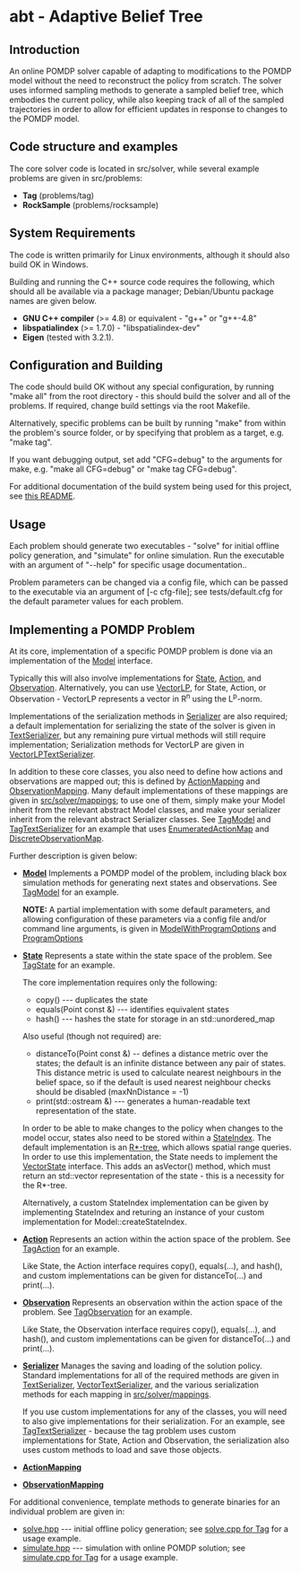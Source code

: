 abt - Adaptive Belief Tree
==========================

Introduction
------------
An online POMDP solver capable of adapting to modifications to the POMDP model
without the need to reconstruct the policy from scratch. The solver uses
informed sampling methods to generate a sampled belief tree, which embodies the
current policy, while also keeping track of all of the sampled trajectories
in order to allow for efficient updates in response to changes to the
POMDP model.

Code structure and examples
---------------------------
The core solver code is located in src/solver, while several example problems
are given in src/problems:
- **Tag** (problems/tag)
- **RockSample** (problems/rocksample)

System Requirements
-------------------
The code is written primarily for Linux environments, although it should also
build OK in Windows.

Building and running the C++ source code requires the following, which should
all be available via a package manager; Debian/Ubuntu package names are given
below.
- **GNU C++ compiler** (>= 4.8) or equivalent - "g++" or "g++-4.8"
- **libspatialindex** (>= 1.7.0) - "libspatialindex-dev"
- **Eigen** (tested with 3.2.1).

Configuration and Building
--------------------------
The code should build OK without any special configuration, by running "make all"
from the root directory - this should build the solver and all of the problems.
If required, change build settings via the root Makefile.

Alternatively, specific problems can be built by running "make" from within the
problem's source folder, or by specifying that problem as a target, e.g.
"make tag".

If you want debugging output, set add "CFG=debug" to the arguments for make,
e.g. "make all CFG=debug" or "make tag CFG=debug".

For additional documentation of the build system being used for this project,
see [this README](.make/README.md).

Usage
-----
Each problem should generate two executables - "solve" for initial offline
policy generation, and "simulate" for online simulation. Run the executable
with an argument of "--help" for specific usage documentation..

Problem parameters can be changed via a config file, which can be passed to the
executable via an argument of [-c cfg-file]; see tests/default.cfg for the
default parameter values for each problem.

Implementing a POMDP Problem
-----------------------------
At its core, implementation of a specific POMDP problem is done via an
implementation of the [Model](src/solver/abstract-problem/Model.hpp) interface.

Typically this will also involve implementations for
[State](src/solver/abstract-problem/State.hpp),
[Action](src/solver/abstract-problem/Action.hpp), and
[Observation](src/solver/abstract-problem/Observation.hpp).
Alternatively, you can use [VectorLP](src/solver/abstract-problem/VectorLP.hpp),
for State, Action, or Observation - VectorLP represents a vector in
R<sup>n</sup> using the L<sup>p</sup>-norm.

Implementations of the serialization methods in
[Serializer](src/solver/serialization/Serializer/hpp)
are also required; a default implementation for serializing the state of the
solver is given in
[TextSerializer](src/solver/serialization/TextSerializer/hpp),
but any remaining pure virtual methods will still require implementation;
Serialization methods for VectorLP are given in
[VectorLPTextSerializer](src/solver/serialization/VectorLPTextSerializer.cpp).

In addition to these core classes, you also need to define how actions and
observations are mapped out; this is defined by
[ActionMapping](src/solver/mappings/ActionMapping.hpp) and
[ObservationMapping](src/solver/mappings/ObservationMapping.hpp).
Many default implementations of these mappings are given in
[src/solver/mappings](src/solver/mappings); to use one of them, simply make your
Model inherit from the relevant abstract Model classes, and make your serializer
inherit from the relevant abstract Serializer classes. See
[TagModel](src/problems/tag/TagModel.cpp) and
[TagTextSerializer](src/problems/tag/TagTextSerializer.cpp) for an example that
uses
[EnumeratedActionMap](src/solver/mappings/enumerated_actions.hpp) and
[DiscreteObservationMap](src/solver/mappings/discrete_observations.hpp).

Further description is given below:

- **[Model](src/solver/abstract-problem/Model.hpp)**
    Implements a POMDP model of the problem, including black box simulation
    methods for generating next states and observations. See
    [TagModel](src/problems/tag/TagModel.hpp) for an example.

    **NOTE:**
    A partial implementation with some default parameters, and allowing
    configuration of these parameters via a config file and/or command line
    arguments, is given in
    [ModelWithProgramOptions](src/problems/shared/ModelWithProgramOptions.hpp) and
    [ProgramOptions](src/problems/shared/ProgramOptions.hpp)

- **[State](src/solver/abstract-problem/State.hpp)**
    Represents a state within the state space of the problem.
    See [TagState](src/problems/tag/TagState.cpp) for an example.

    The core implementation requires only the following:
    - copy() --- duplicates the state
    - equals(Point const &) --- identifies equivalent states
    - hash() --- hashes the state for storage in an std::unordered_map

    Also useful (though not required) are:
    - distanceTo(Point const &) -- defines a distance metric over the states;
        the default is an infinite distance between any pair of states.
        This distance metric is used to calculate nearest neighbours in the belief
        space, so if the default is used nearest neighbour checks should be
        disabled (maxNnDistance = -1)
    - print(std::ostream &) --- generates a human-readable text representation
        of the state.

    In order to be able to make changes to the policy when changes to the model
    occur, states also need to be stored within a
    [StateIndex](src/solver/indexing/StateIndex.hpp). The default implementation
    is an [R*-tree](src/solver/indexing/RTree.cpp), which allows spatial range
    queries. In order to use this implementation, the State needs to implement
    the [VectorState](src/solver/abstract-problem/VectorState.hpp) interface.
    This adds an asVector() method, which must return an std::vector<double>
    representation of the state - this is a necessity for the R*-tree.

    Alternatively, a custom StateIndex implementation can be given by
    implementing StateIndex and returing an instance of your custom
    implementation for Model::createStateIndex.

- **[Action](src/solver/abstract-problem/Action.hpp)**
    Represents an action within the action space of the problem.
    See [TagAction](src/problems/tag/TagAction.cpp) for an example.

    Like State, the Action interface requires copy(), equals(...), and hash(),
    and custom implementations can be given for distanceTo(...) and print(...).

- **[Observation](src/solver/abstract-problem/Observation.hpp)**
    Represents an observation within the action space of the problem.
    See [TagObservation](src/problems/tag/TagObservation.cpp) for an example.

    Like State, the Observation interface requires copy(), equals(...),
    and hash(), and custom implementations can be given for
    distanceTo(...) and print(...).

- **[Serializer](src/solver/serialization/Serializer.hpp)**
    Manages the saving and loading of the solution policy.
    Standard implementations for all of the required methods are given in
    [TextSerializer](src/solver/serialization/TextSerializer.cpp),
    [VectorTextSerializer](src/solver/serialization/VectorTextSerializer.cpp),
    and the various serialization methods for each mapping in
    [src/solver/mappings](src/solver/mappings).

    If you use custom implementations for any of the classes, you will need to
    also give implementations for their serialization. For an example, see
    [TagTextSerializer](src/problems/tag/TagTextSerializer.cpp) - because the
    tag problem uses custom implementations for State, Action and Observation,
    the serialization also uses custom methods to load and save those objects.

- **[ActionMapping](src/solver/mappings/ActionMapping.hpp)**

- **[ObservationMapping](src/solver/mappings/ObservationMapping.hpp)**

For additional convenience, template methods to generate binaries for an
individual problem are given in:
- [solve.hpp](src/problems/shared/solve.hpp) --- initial offline policy
    generation; see [solve.cpp for Tag](src/problems/tag/solve.cpp)
    for a usage example.
- [simulate.hpp](src/problems/shared/simulate.hpp) --- simulation with online
    POMDP solution; see [simulate.cpp for Tag](src/problems/tag/simulate.cpp)
    for a usage example.
